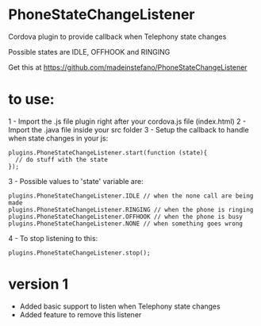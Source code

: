 PhoneStateChangeListener
========================

Cordova plugin to provide callback when Telephony state changes

Possible states are IDLE, OFFHOOK and RINGING

Get this at https://github.com/madeinstefano/PhoneStateChangeListener

# to use:

1 - Import the .js file plugin right after your cordova.js file (index.html)
2 - Import the .java file inside your src folder
3 - Setup the callback to handle when state changes in your js:
    
    plugins.PhoneStateChangeListener.start(function (state){
      // do stuff with the state
    });
    
3 - Possible values to 'state' variable are:

    plugins.PhoneStateChangeListener.IDLE // when the none call are being made
    plugins.PhoneStateChangeListener.RINGING // when the phone is ringing
    plugins.PhoneStateChangeListener.OFFHOOK // when the phone is busy
    plugins.PhoneStateChangeListener.NONE // when something goes wrong
    
4 - To stop listening to this:

    plugins.PhoneStateChangeListener.stop();
    
    
# version 1
- Added basic support to listen when Telephony state changes
- Added feature to remove this listener
